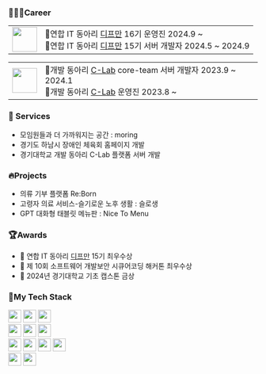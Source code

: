 <div>

### 👨🏻‍💻Career
<table border="0">
  <tr>
    <td><img src="https://github.com/user-attachments/assets/0238fd66-f23e-44e0-b731-57ea3c9a5480" width="50"></td>
    <td>
      📍<span>연합 IT 동아리 <a href="https://github.com/depromeet">디프만</a> 16기 운영진 2024.9 ~ </span><br>
      📍<span>연합 IT 동아리 <a href="https://github.com/depromeet">디프만</a> 15기 서버 개발자 2024.5 ~ 2024.9 </span>
    </td>
  </tr>
</table>

<table border="0">
  <tr>
    <td><img src="https://github.com/user-attachments/assets/917f51fa-1ec5-45ce-9e1c-5919b7f73abe" width="50"></td>
    <td>
      📍<span>개발 동아리 <a href="https://github.com/KGU-C-Lab">C-Lab</a> core-team 서버 개발자 2023.9 ~ 2024.1 </span><br>
      📍<span>개발 동아리 <a href="https://github.com/KGU-C-Lab">C-Lab</a> 운영진 2023.8 ~ </span><br>
    </td>
  </tr>
</table>


### 📲 Services 
- 모임원들과 더 가까워지는 공간 : moring
- 경기도 하남시 장애인 체육회 홈페이지 개발
- 경기대학교 개발 동아리 C-Lab 플랫폼 서버 개발

### 🔥Projects
- 의류 기부 플랫폼 Re:Born
- 고령자 의료 서비스-슬기로운 노후 생활 : 슬로생
- GPT 대화형 태블릿 메뉴판 : Nice To Menu

### 🏆Awards
- 🏅 연합 IT 동아리 <a href="https://github.com/depromeet">디프만</a> 15기 최우수상
- 🏅 제 10회 소프트웨어 개발보안 시큐어코딩 해커톤 최우수상
- 🏅 2024년 경기대학교 기초 캡스톤 금상


### 🔨My Tech Stack
<img src="https://img.shields.io/badge/Java-orange?style=for-the-badge&logo=coffeescript&logoColor=white" height="26"/>
<img src="https://img.shields.io/badge/Spring-6DB33F?style=for-the-badge&logo=spring&logoColor=white" height="26"/>
<img src="https://img.shields.io/badge/SpringBoot-6DB33F?style=for-the-badge&logo=springboot&logoColor=white" height="26"/>
<br>
<img src="https://img.shields.io/badge/NGNIX-009639?style=for-the-badge&logo=NGINX&logoColor=white" height="26"/>
<img src="https://img.shields.io/badge/ec2-FF9900?style=for-the-badge&logo=amazon%20ec2&logoColor=white" height="26"/>
<img src="https://img.shields.io/badge/ncp-03C75A?style=for-the-badge&logo=Naver&logoColor=white" height="26"/>
<br>
<img src="https://img.shields.io/badge/MySQL-4479A1?style=for-the-badge&logo=mysql&logoColor=white" height="26"/>
<img src="https://img.shields.io/badge/MariaDB-003545?style=for-the-badge&logo=MariaDB&logoColor=white" height="26"/>
<img src="https://img.shields.io/badge/PostgreSQL-blue?style=for-the-badge&logo=postgresql&logoColor=white" height="26"/>
<img src="https://img.shields.io/badge/Redis-DC382D?style=for-the-badge&logo=Redis&logoColor=white" height="26"/>
<br>
<img src="https://img.shields.io/badge/React-61DAFB?style=for-the-badge&logo=react&logoColor=white" height="26"/>
<img src="https://img.shields.io/badge/tailwindcss-06B6D4?style=for-the-badge&logo=tailwindcss&logoColor=white" height="26"/>
</div>


